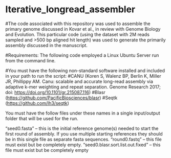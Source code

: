 # Iterative_longread_assembler

#The code associated with this repository was used to assemble the primary genome discussed in Kovar et al., in review with Genome Biology and Evolution.  This particular code (using the dataset with 2M reads sampled and >500 bp aligned hit length) was used to generate the primarily assembly discussed in the manuscript.

#Requirements:  The following code employed a Linux Ubuntu Server run from the command line.  

#You must have the following non-standard software installed and included in your path to run the script:
#CANU (Koren S, Walenz BP, Berlin K, Miller JR, Phillippy AM. Canu: scalable and accurate long-read assembly via adaptive k-mer weighting and repeat separation. Genome Research 2017; doi: https://doi.org/10.1101/gr.215087.116)
#Blasr (https://github.com/PacificBiosciences/blasr)
#Seqtk (https://github.com/lh3/seqtk)

You must have the follow files under these names in a single input/output folder that will be used for the run.

“seed0.fasta” – this is the initial reference genome(s) needed to start the first round of assembly. If you use multiple starting references they should be in this single file as separate fasta sequences.
“round0.fastq” – this file must exist but be completely empty.
“seed0.blasr.sort.list.out.fixed” – this file must exist but be completely empty
